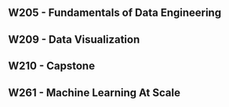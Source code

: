 ## W205 - Fundamentals of Data Engineering

## W209 - Data Visualization

## W210 - Capstone

## W261 - Machine Learning At Scale

